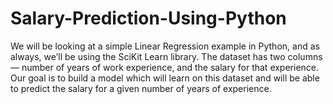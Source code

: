 # Salary-Prediction-Using-Python
We will be looking at a simple Linear Regression example in Python, and as always, we’ll be using the SciKit Learn library. The dataset has two columns — number of years of work experience, and the salary for that experience. Our goal is to build a model which will learn on this dataset and will be able to predict the salary for a given number of years of experience.
